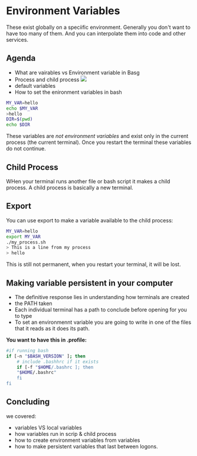 # Environment Variables

These exist globally on a speciific environment. Generally you don't want to have too many of them. And you can interpolate them into code and other services. 

## Agenda
- What are vairables vs Environment variable in Basg 
- Process and child process
    ![](https://media.discordapp.net/attachments/770295530336288770/781175595642912768/unknown.png)
- default variables 
- How to set the enironment variables in bash 


```bash
MY_VAR=hello
echo $MY_VAR
>hello
DIR=$(pwd)
echo $DIR
```

These variables are *not environment variables* and exist only in the current process (the current terminal). Once you restart the terminal these variables do not continue. 

## Child Process 
WHen your terminal runs another file or bash script it makes a child process. A child process is basically a new terminal. 

## Export 

You can use export to make a variable available to the child process:

```bash
MY_VAR=hello
export MY_VAR
./my_process.sh
> This is a line from my process
> hello
```

This is still not permanent, when you restart your terminal, it will be lost. 

## Making variable persistent in your computer
- The definitive response lies in understanding how terminals are created 
- the PATH taken
- Each individual terminal has a path to conclude before opening for you to type
- To set an environmennt variable  you are going to write in one of the files that it reads as it does its path. 


__You want to have this in .profile:__
```bash
#if running bash
if [-n "$BASH_VERSION" ]; then
    # include .bashhrc if it exists
    if [-f "$HOME/.bashrc ]; then
    "$HOME/.bashrc"
    fi
fi
```

## Concluding
we covered:
- variables VS local variables
- how variables run in scrip & child process
- how to create environment variables from variables
- how to make persistent variables that last between logons. 
